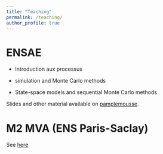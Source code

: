 ```yaml
---
title: "Teaching"
permalink: /teaching/
author_profile: true
---
```


# ENSAE 

* Introduction aux processus 

* simulation and Monte Carlo methods

* State-space models and sequential Monte Carlo methods

Slides and other material available on 
[pamplemousse](https://pamplemousse.ensae.fr/). 


# M2 MVA (ENS Paris-Saclay)

See
[here](http://helios.mi.parisdescartes.fr/~platouch/mva/Introduction%20to%20Probabilistic%20Graphical%20Models%20-%20MVA.html)
